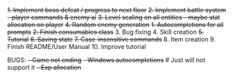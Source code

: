 ~~1. Implement boss defeat / progress to next floor~~
~~2. Implement battle system - player commands & enemy ai~~
~~3. Level scaling on all entities - maybe stat allocation on player~~
~~4. Random enemy generation~~
    ~~1. Autocompletions for all prompts~~
    ~~2. Finish consumables class~~
    3. Bug fixing
    4. Skill creation
    ~~5. Tutorial~~
    ~~6. Saving state~~
    ~~7. Case-insensitive commands~~
    8. Item creation
    9. Finish README/User Manual
    10. Improve tutorial

BUGS:
~~- Game not ending~~
~~- Windows autocompletions~~ # Just will not support it
~~- Exp allocation~~